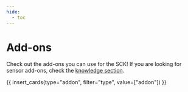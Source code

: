 ```yaml
---
hide:
  - toc
---
```


# Add-ons

Check out the add-ons you can use for the SCK! If you are looking for sensor add-ons, check the [knowledge section](/knowledge/).

{{ insert_cards(type="addon", filter="type", value=["addon"]) }}